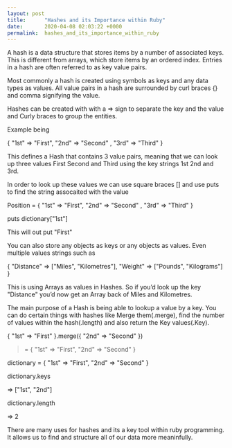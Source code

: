 ```yaml
---
layout: post
title:      "Hashes and its Importance within Ruby"
date:       2020-04-08 02:03:22 +0000
permalink:  hashes_and_its_importance_within_ruby
---
```


A hash is a data structure that stores items by a number of associated keys. This is different from  arrays, which store items by an ordered index. Entries in a hash are often referred to as key value pairs. 

Most commonly a hash is created using symbols as keys and any data types as values. All value pairs in a hash are surrounded by curl braces {} and comma signifying the value.

Hashes can be created with with a => sign to separate the key and the value and Curly braces to group the entities.

Example being 

{ "1st" => "First", "2nd" => "Second" , "3rd" => "Third" }

This defines a Hash that contains 3 value pairs, meaning that we can look up three values First Second and Third using the key strings 1st 2nd and 3rd. 

In order to look up these values we can use square braces [] and use puts to find the string assocaited with the value

Position = { "1st" => "First", "2nd" => "Second" , "3rd" => "Third" }

puts dictionary["1st"]

This will out put "First"

You can also store any objects as keys or any objects as values. Even multiple values strings such as

{ "Distance" => ["Miles", "Kilometres"], "Weight" => ["Pounds", "Kilograms"] }

This is using Arrays as values in Hashes. So if you’d look up the key "Distance" you’d now get an Array back of Miles and Kilometres. 

The main purpose of a Hash is being able to lookup a value by a key. You can do certain things with hashes like Merge them(.merge), find the number of values within the hash(.length) and also return the Key values(.Key).

 { "1st" => "First" }.merge({ "2nd" => "Second" })
 
>= { "1st" => "First", "2nd" => "Second" }



 dictionary = { "1st" => "First", "2nd" => "Second" }
 
 dictionary.keys
 
=> ["1st", "2nd"]

dictionary.length

=> 2

There are many uses for hashes and its a key tool within ruby programming. It allows us to find and structure all of our data more meaninfully. 

